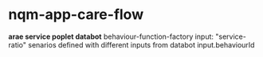# nqm-app-care-flow

**arae service poplet databot**
behaviour-function-factory input: "service-ratio"
senarios defined with different inputs from databot input.behaviourId